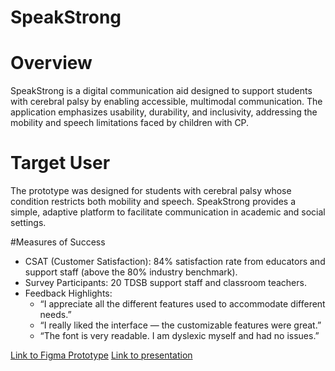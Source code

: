 # SpeakStrong

# Overview
SpeakStrong is a digital communication aid designed to support students with cerebral palsy by enabling accessible, multimodal communication. The application emphasizes usability, durability, and inclusivity, addressing the mobility and speech limitations faced by children with CP.

# Target User
The prototype was designed for students with cerebral palsy whose condition restricts both mobility and speech. SpeakStrong provides a simple, adaptive platform to facilitate communication in academic and social settings.

#Measures of Success
- CSAT (Customer Satisfaction): 84% satisfaction rate from educators and support staff (above the 80% industry benchmark).
- Survey Participants: 20 TDSB support staff and classroom teachers.
- Feedback Highlights:
  - “I appreciate all the different features used to accommodate different needs.”
  - “I really liked the interface — the customizable features were great.”
  - “The font is very readable. I am dyslexic myself and had no issues.”

[Link to Figma Prototype](https://www.figma.com/proto/kefzijaCDyOjVOui8dpvBz/SpeakStrong?node-id=161-3&p=f&t=1bJSChg51gjg4DLS-1&scaling=scale-down&content-scaling=fixed&page-id=0%3A1&starting-point-node-id=161%3A3&show-proto-sidebar=1)
[Link to presentation](https://www.canva.com/design/DAG2Qn6YXIg/SgICGhj6zLP6M7fIL4FDyw/edit?utm_content=DAG2Qn6YXIg&utm_campaign=designshare&utm_medium=link2&utm_source=sharebutton)

